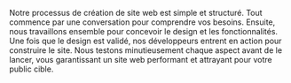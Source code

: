---
---

Notre processus de création de site web est simple et structuré. Tout commence par une conversation pour comprendre vos besoins. Ensuite, nous travaillons ensemble pour concevoir le design et les fonctionnalités. Une fois que le design est validé, nos développeurs entrent en action pour construire le site. Nous testons minutieusement chaque aspect avant de le lancer, vous garantissant un site web performant et attrayant pour votre public cible.
